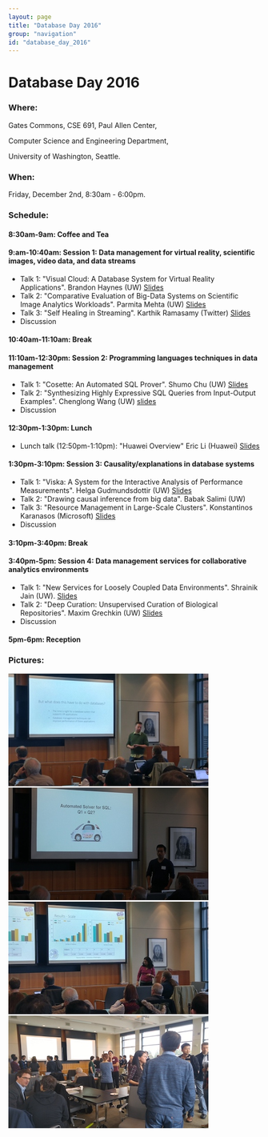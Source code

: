 ```yaml
---
layout: page
title: "Database Day 2016"
group: "navigation"
id: "database_day_2016"
---
```


# Database Day 2016

### **Where**: 

Gates Commons, CSE 691, Paul Allen Center,

Computer Science and Engineering Department,

University of Washington, Seattle.

### **When**: 

Friday, December 2nd, 8:30am - 6:00pm.

### **Schedule**:

#### 8:30am-9am: Coffee and Tea

#### 9:am-10:40am: Session 1: Data management for virtual reality, scientific images, video data, and data streams
- Talk 1: "Visual Cloud: A Database System for Virtual Reality Applications". Brandon Haynes	(UW) [Slides](https://drive.google.com/file/d/0B8yKPRGRXCo9NE1fUldGWXBFM1U/view?usp=sharing)
- Talk 2: "Comparative Evaluation of Big-Data Systems on Scientific Image Analytics Workloads". Parmita Mehta	(UW)		[Slides](https://drive.google.com/file/d/0BwVcG9Y6OlUzZDUxU3dKbUpQOW8/view?usp=sharing)
- Talk 3: "Self Healing in Streaming". Karthik Ramasamy  (Twitter) [Slides](slides/self-healing-in-streaming-uw-2016.pdf)
- Discussion

#### 10:40am-11:10am: Break

#### 11:10am-12:30pm: Session 2: Programming languages techniques in data management
- Talk 1: "Cosette: An Automated SQL Prover". Shumo Chu (UW) [Slides](slides/cosette_DBDay_2016.pdf)
- Talk 2: "Synthesizing Highly Expressive SQL Queries from Input-Output Examples". Chenglong Wang (UW) [slides](slides/DBday-chenglong.pdf)
- Discussion

#### 12:30pm-1:30pm: Lunch
- Lunch talk (12:50pm-1:10pm): "Huawei Overview" Eric Li (Huawei) [Slides](slides/2012-12-02UW.pptx)
 
#### 1:30pm-3:10pm: Session 3: Causality/explanations in database systems
- Talk 1: "Viska: A System for the Interactive Analysis of Performance Measurements". Helga Gudmundsdottir (UW) [Slides](http://helga.xyz/slides/viska_uwdb2016.pdf)
- Talk 2: "Drawing causal inference from big data". Babak Salimi (UW)
- Talk 3: "Resource Management in Large-Scale Clusters". Konstantinos Karanasos (Microsoft) [Slides](slides/Karanasos_UW-DBday2016.pdf)
- Discussion

#### 3:10pm-3:40pm: Break

#### 3:40pm-5pm: Session 4: Data management services for collaborative analytics environments
- Talk 1: "New Services for Loosely Coupled Data Environments". Shrainik Jain (UW). [Slides](https://www.dropbox.com/s/i4dvfu6qhyk747g/uwdbday2016.pdf?dl=0)
- Talk 2: "Deep Curation: Unsupervised Curation of Biological Repositories". Maxim Grechkin (UW) [Slides](http://homes.cs.washington.edu/~grechkin/DeepCuration2016.pdf)
- Discussion

#### 5pm-6pm: Reception


### **Pictures**:

<div class="flex-container event-images">
  <div class="flex-item event-image">
    <img src="pictures/1.jpeg" class="img-responsive"/>
  </div>
  <div class="flex-item event-image">
    <img src="pictures/7.jpeg" class="img-responsive"/>
  </div>
  <div class="flex-item event-image">
    <img src="pictures/3.jpeg" class="img-responsive"/>
  </div>
  <div class="flex-item event-image">
    <img src="pictures/9.jpeg" class="img-responsive"/>
  </div>
</div>


